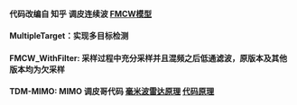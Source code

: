 #### 代码改编自  知乎 调皮连续波 [FMCW模型](https://zhuanlan.zhihu.com/p/508764579)  
#### MultipleTarget：实现多目标检测
#### FMCW_WithFilter: 采样过程中充分采样并且混频之后低通滤波，原版本及其他版本均为欠采样  
#### TDM-MIMO: MIMO 调皮哥代码 [毫米波雷达原理](https://zhuanlan.zhihu.com/p/510398532)    [代码原理](https://zhuanlan.zhihu.com/p/576353487)
